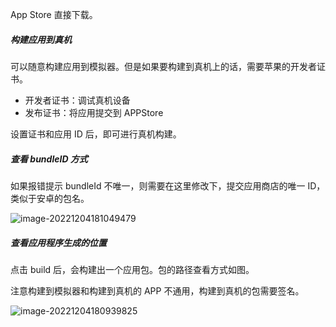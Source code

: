 App Store 直接下载。



##### 构建应用到真机

可以随意构建应用到模拟器。但是如果要构建到真机上的话，需要苹果的开发者证书。

- 开发者证书：调试真机设备
- 发布证书：将应用提交到 APPStore

设置证书和应用 ID 后，即可进行真机构建。



##### 查看 bundleID 方式

如果报错提示 bundleId 不唯一，则需要在这里修改下，提交应用商店的唯一 ID，类似于安卓的包名。

![image-20221204181049479](https://cdn.jsdelivr.net/gh/abeelan/image-hosting-service/img/image-20221204181049479.png)



##### 查看应用程序生成的位置

点击 build 后，会构建出一个应用包。包的路径查看方式如图。

注意构建到模拟器和构建到真机的 APP 不通用，构建到真机的包需要签名。

![image-20221204180939825](https://cdn.jsdelivr.net/gh/abeelan/image-hosting-service/img/image-20221204180939825.png)





